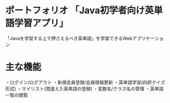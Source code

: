 # ポートフォリオ 「Java初学者向け英単語学習アプリ」
 
「Javaを学習する上で押さえるべき英単語」を学習できるWebアプリケーション

# 主な機能

・ログイン/ログアウト
・新規会員登録/会員情報更新
・英単語学習(四択クイズ形式)
・マイリスト(間違えた英単語の登録)
・変数名/クラス名の管理
・英単語一覧の閲覧
